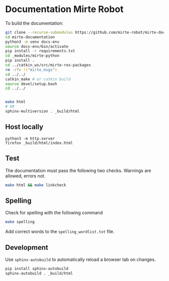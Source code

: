 # Documentation Mirte Robot

To build the documentation:

```sh
git clone --recurse-submodules https://github.com/mirte-robot/mirte-documentation
cd mirte-documentation
python3 -m venv docs-env
source docs-env/bin/activate
pip install -r requirements.txt
cd _modules/mirte-python
pip install .
cd ../catkin_ws/src/mirte-ros-packages
rm -rfv !("mirte_msgs")
cd ../../
catkin_make # or catkin build
source devel/setup.bash
cd ../../


make html
# OR
sphinx-multiversion . _build/html
```




## Host locally
```
python3 -m http.server
firefox _build/html/index.html
```
## Test

The documentation must pass the following two checks. Warnings are allowed, errors not.
```sh
make html && make linkcheck
```

## Spelling
Check for spelling with the following command
```sh
make spelling
```
Add correct words to the ```spelling_wordlist.txt``` file.

## Development
Use ```sphinx-autobuild``` to automatically reload a browser tab on changes.
```sh
pip install sphinx-autobuild
sphinx-autobuild . _build/html
```